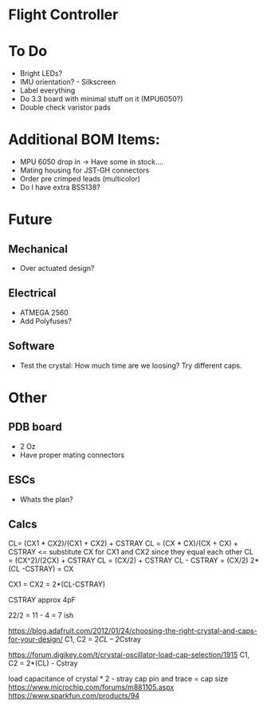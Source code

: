 # Flight Controller
# To Do
- Bright LEDs?
- IMU orientation? - Silkscreen
- Label everything
- Do 3.3 board with minimal stuff on it (MPU6050?)
- Double check varistor pads

# Additional BOM Items:
- MPU 6050 drop in -> Have some in stock....
- Mating housing for JST-GH connectors
- Order pre crimped leads (multicolor)
- Do I have extra BSS138?

# Future
## Mechanical 
- Over actuated design?

## Electrical 
- ATMEGA 2560
-  Add Polyfuses? 

## Software
- Test the crystal: How much time are we loosing? Try different caps.

# Other
## PDB board
- 2 Oz 
- Have proper mating connectors

## ESCs
- Whats the plan?



## Calcs
CL= (CX1 * CX2)/(CX1 + CX2) + CSTRAY
CL = (CX * CX)/(CX + CX) + CSTRAY <= substitute CX for CX1 and CX2 since they equal each other
CL = (CX^2)/(2CX) + CSTRAY
CL = (CX/2) + CSTRAY
CL - CSTRAY = (CX/2)
2*(CL -CSTRAY) = CX

CX1 = CX2 = 2*(CL-CSTRAY)

CSTRAY approx 4pF

22/2 = 11 - 4 = 7 ish 



https://blog.adafruit.com/2012/01/24/choosing-the-right-crystal-and-caps-for-your-design/
C1, C2 = 2*CL – 2*Cstray

https://forum.digikey.com/t/crystal-oscillator-load-cap-selection/1915
C1, C2 = 2*(CL) - Cstray

load capacitance of crystal * 2 - stray cap pin and trace = cap size 
https://www.microchip.com/forums/m881105.aspx
https://www.sparkfun.com/products/94
